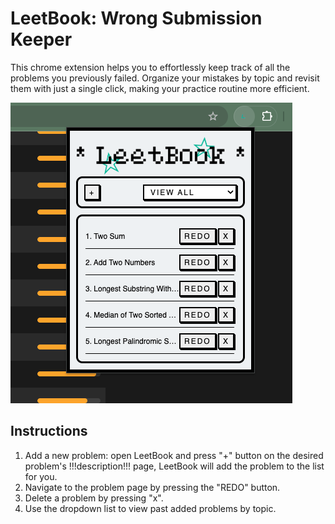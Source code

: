 # LeetBook: Wrong Submission Keeper #

This chrome extension helps you to effortlessly keep track of all the problems you previously failed. Organize your mistakes by topic and revisit them with just a single click, making your practice routine more efficient.

![Alt text](./images/preview.png "Preview")

## Instructions ##
1. Add a new problem: open LeetBook and press "+" button on the desired problem's !!!description!!! page, LeetBook will add the problem to the list for you.
2. Navigate to the problem page by pressing the "REDO" button.
3. Delete a problem by pressing "x".
4. Use the dropdown list to view past added problems by topic.
